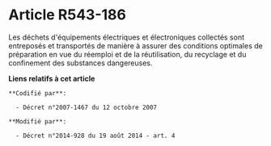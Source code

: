 # Article R543-186

Les déchets d'équipements électriques et électroniques collectés sont entreposés et transportés de manière à assurer des
conditions optimales de préparation en vue du réemploi et de la réutilisation, du recyclage et du confinement des substances
dangereuses.

**Liens relatifs à cet article**

	**Codifié par**:

	  - Décret n°2007-1467 du 12 octobre 2007

	**Modifié par**:

	  - Décret n°2014-928 du 19 août 2014 - art. 4

